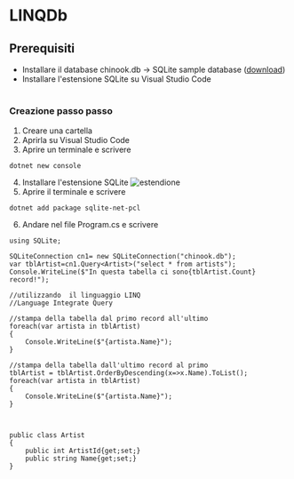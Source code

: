 # LINQDb
## Prerequisiti
* Installare il database chinook.db -> SQLite sample database ([download](https://www.sqlitetutorial.net/wp-content/uploads/2018/03/chinook.zip))
* Installare l'estensione SQLite su Visual Studio Code  
#
### Creazione passo passo
1. Creare una cartella
2. Aprirla su Visual Studio Code
3. Aprire un terminale e scrivere
  ```
  dotnet new console
  ```
4. Installare l'estensione SQLite
  ![estendione](https://kod90.com/wp-content/uploads/2022/09/sqlite-eklentisi-1024x487.png)
5. Aprire il terminale e scrivere
  ```
  dotnet add package sqlite-net-pcl
  ```
6. Andare nel file Program.cs e scrivere
```
using SQLite;

SQLiteConnection cn1= new SQLiteConnection("chinook.db");
var tblArtist=cn1.Query<Artist>("select * from artists");
Console.WriteLine($"In questa tabella ci sono{tblArtist.Count} record!");

//utilizzando  il linguaggio LINQ
//Language Integrate Query

//stampa della tabella dal primo record all'ultimo
foreach(var artista in tblArtist)
{
    Console.WriteLine($"{artista.Name}");
}

//stampa della tabella dall'ultimo record al primo
tblArtist = tblArtist.OrderByDescending(x=>x.Name).ToList();
foreach(var artista in tblArtist)
{
    Console.WriteLine($"{artista.Name}");
}



public class Artist
{
    public int ArtistId{get;set;}
    public string Name{get;set;}
}
```

